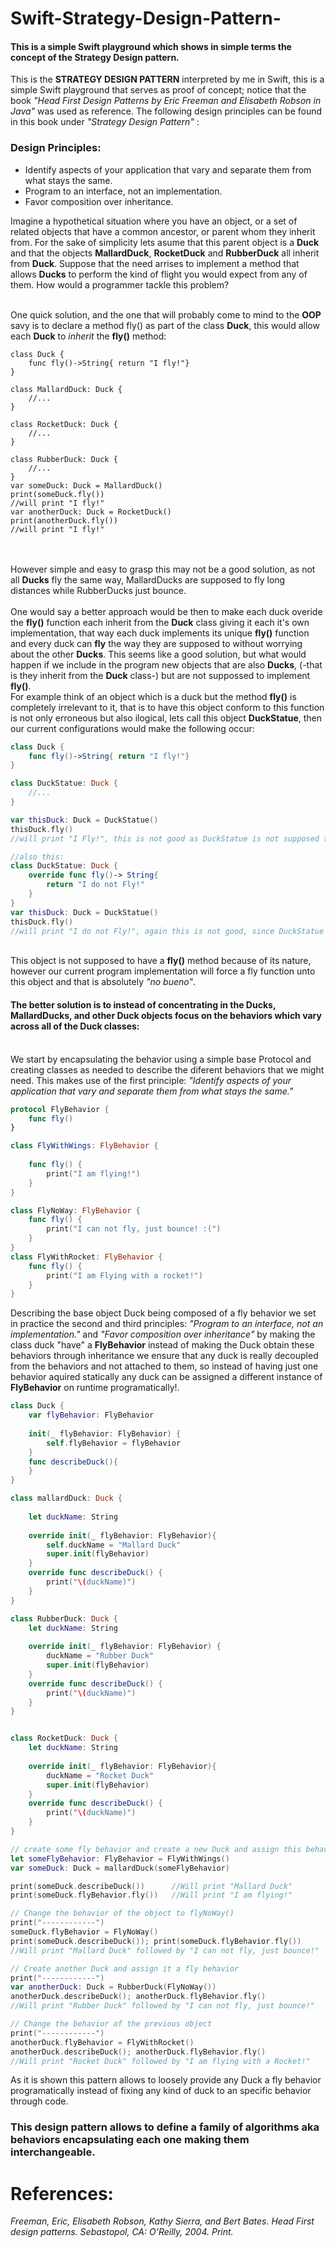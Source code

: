 # Swift-Strategy-Design-Pattern-
<h4>This is a simple Swift playground which shows in simple terms the concept of the Strategy Design pattern.</h4>
This is the <b>STRATEGY DESIGN PATTERN</b> interpreted by me in Swift,
this is a simple Swift playground that serves as proof of concept;
notice that the book <i>"Head First Design Patterns by Eric Freeman
and Elisabeth Robson in Java"</i> was used as reference. The following design principles
can be found in this book under <i>"Strategy Design Pattern"</i> :
<h3>Design Principles:</h3>
<ul>
<li>Identify aspects of your application that vary and separate them from what stays the same.</li>
<li>Program to an interface, not an implementation.</li>
<li>Favor composition over inheritance.</li>
</ul>
Imagine a hypothetical situation where you have an object, or a set of related objects that have a common ancestor, or parent whom they inherit from. For the sake of simplicity lets asume that this parent object is a <b>Duck</b> and that the objects <b>MallardDuck</b>, <b>RocketDuck</b> and <b>RubberDuck</b> all inherit from <b>Duck</b>. 
Suppose that the need arrises to implement a method that allows <b>Ducks</b> to perform the kind of flight you would expect from any of them. How would a programmer tackle this problem?<br><br>

One quick solution, and the one that will probably come to mind to the <b>OOP</b> savy is to declare a method fly() as part of the class <b>Duck</b>, this would allow each <b>Duck</b> to <i>inherit</i> the <b>fly()</b> method:
```
class Duck {
    func fly()->String{ return "I fly!"}
}

class MallardDuck: Duck {
    //...
}

class RocketDuck: Duck {
    //...
}

class RubberDuck: Duck {
    //...
}
var someDuck: Duck = MallardDuck()
print(someDuck.fly())
//will print "I fly!"
var anotherDuck: Duck = RocketDuck()
print(anotherDuck.fly())
//will print "I fly!"
```
<br><br>
However simple and easy to grasp this may not be a good solution, as not all <b>Ducks</b> fly the same way, MallardDucks are supposed to fly long distances while RubberDucks just bounce.
 <br><br>
One would say a better approach would be then to make each duck overide the <b>fly()</b> function each inherit from the <b>Duck</b> class giving it each it's own implementation, that way each duck implements its unique <b>fly()</b> function and every duck can <b>fly</b> the way they are supposed to without worrying about the other <b>Ducks</b>. This seems like a good solution, but what would happen if we include in the program new objects that are also <b>Ducks</b>, (-that is they inherit from the <b>Duck</b> class-) but are not suppossed to implement <b>fly()</b>.<br> For example think of an object which is a duck but the method <b>fly()</b> is completely irrelevant to it, that is to have this object conform to this function is not only erroneous but also ilogical, lets call this object <b>DuckStatue</b>, then our current configurations would make the following occur:
```swift
class Duck {
    func fly()->String{ return "I fly!"}
}

class DuckStatue: Duck {
    //...
}

var thisDuck: Duck = DuckStatue()
thisDuck.fly()
//will print "I Fly!", this is not good as DuckStatue is not supposed to have a fly functionality!

//also this:
class DuckStatue: Duck {
    override func fly()-> String{
        return "I do not Fly!"
    }
}
var thisDuck: Duck = DuckStatue()
thisDuck.fly()
//will print "I do not Fly!", again this is not good, since DuckStatue is not supposed to have a fly functionality at all!
```

<br>
This object is not supposed to have a <b>fly()</b> method because of its nature, however our current program implementation will force a fly function unto this object and that is absolutely <i>"no bueno"</i>.
<br>
<h4>The better solution is to instead of concentrating in the <b>Ducks</b>, <b>MallardDucks</b>, and other <b>Duck</b> objects focus on the behaviors which vary across all of the Duck classes:</h4>
<br>
We start by encapsulating the behavior using a simple base Protocol and creating classes as needed to describe the diferent 
behaviors that we might need. This makes use of the first principle: <i>"Identify aspects of your application that vary and separate them from what stays the same."</i>

```swift
protocol FlyBehavior {
    func fly()
}

class FlyWithWings: FlyBehavior {
    
    func fly() {
        print("I am flying!")
    }
}

class FlyNoWay: FlyBehavior {
    func fly() {
        print("I can not fly, just bounce! :(")
    }
}
class FlyWithRocket: FlyBehavior {
    func fly() {
        print("I am Flying with a rocket!")
    }
}
```

Describing the base object Duck being composed of a fly behavior we set in practice the second and third principles: <i>"Program to an interface, not an implementation."</i> and <i>"Favor composition over inheritance"</i> by making the class duck "have" a <b>FlyBehavior</b> instead of making the Duck obtain these behaviors through inheritance we ensure that any duck is really decoupled from the behaviors and not attached to them, so instead of having just one behavior aquired statically any duck can be assigned a different instance of <b>FlyBehavior</b> on runtime programatically!.

```swift
class Duck {
    var flyBehavior: FlyBehavior
    
    init(_ flyBehavior: FlyBehavior) {
        self.flyBehavior = flyBehavior
    }
    func describeDuck(){
    }
}

class mallardDuck: Duck {
    
    let duckName: String
    
    override init(_ flyBehavior: FlyBehavior){
        self.duckName = "Mallard Duck"
        super.init(flyBehavior)
    }
    override func describeDuck() {
        print("\(duckName)")
    }
}

class RubberDuck: Duck {
    let duckName: String
    
    override init(_ flyBehavior: FlyBehavior) {
        duckName = "Rubber Duck"
        super.init(flyBehavior)
    }
    override func describeDuck() {
        print("\(duckName)")
    }
}


class RocketDuck: Duck {
    let duckName: String
    
    override init(_ flyBehavior: FlyBehavior){
        duckName = "Rocket Duck"
        super.init(flyBehavior)
    }
    override func describeDuck() {
        print("\(duckName)")
    }
}

// create some fly behavior and create a new Duck and assign this behavior to it:
let someFlyBehavior: FlyBehavior = FlyWithWings()
var someDuck: Duck = mallardDuck(someFlyBehavior)

print(someDuck.describeDuck())      //Will print "Mallard Duck"
print(someDuck.flyBehavior.fly())   //Will print "I am flying!"

// Change the behavior of the object to flyNoWay()
print("------------")
someDuck.flyBehavior = FlyNoWay()  
print(someDuck.describeDuck()); print(someDuck.flyBehavior.fly()) 
//Will print "Mallard Duck" followed by "I can not fly, just bounce!"

// Create another Duck and assign it a fly behavior
print("------------")
var anotherDuck: Duck = RubberDuck(FlyNoWay())
anotherDuck.describeDuck(); anotherDuck.flyBehavior.fly()
//Will print "Rubber Duck" followed by "I can not fly, just bounce!"

// Change the behavior of the previous object
print("------------")
anotherDuck.flyBehavior = FlyWithRocket()
anotherDuck.describeDuck(); anotherDuck.flyBehavior.fly()
//Will print "Rocket Duck" followed by "I am flying with a Rocket!" 

```
As it is shown this pattern allows to loosely provide any Duck a fly behavior programatically instead of fixing any kind of duck to an specific behavior through code.

<h3>This design pattern allows to define a family of algorithms aka behaviors
encapsulating each one making them interchangeable. </h3>









<h1>References: </h1>
<i>Freeman, Eric, Elisabeth Robson, Kathy Sierra, and Bert Bates. Head First design patterns. Sebastopol, CA: O'Reilly, 2004. Print.</i>
